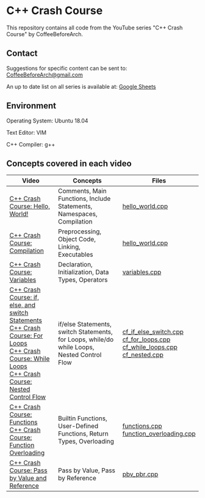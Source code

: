# C++ Crash Course
This repository contains all code from the YouTube series "C++ Crash Course" by CoffeeBeforeArch.

## Contact

Suggestions for specific content can be sent to: CoffeeBeforeArch@gmail.com

An up to date list on all series is available at: <a href="https://docs.google.com/spreadsheets/d/1cV4nuP-ZflfeGUn0Ay0w-ZKJrh9CqDEKvBJqCNMlTxI/edit?usp=sharing">Google Sheets</a>

## Environment 
Operating System: Ubuntu 18.04

Text Editor: VIM

C++ Compiler: g++

## Concepts covered in each video
| Video | Concepts | Files |
| ----- | -------- | ----- |
| <a href=https://youtu.be/vxdb7s8DE6o>C++ Crash Course: Hello, World!</a> | Comments, Main Functions, Include Statements, Namespaces, Compilation | <a href=https://github.com/CoffeeBeforeArch/cpp_crash_course/blob/master/fundamental_concepts/getting_started/hello_world.cpp>hello_world.cpp</a> |
| <a href=https://youtu.be/7Iq9EmkrOXo>C++ Crash Course: Compilation</a> | Preprocessing, Object Code, Linking, Executables | <a href=https://github.com/CoffeeBeforeArch/cpp_crash_course/blob/master/fundamental_concepts/getting_started/hello_world.cpp>hello_world.cpp</a> |
| <a href=https://youtu.be/WD68rFWJDlU>C++ Crash Course: Variables</a> | Declaration, Initialization, Data Types, Operators | <a href=https://github.com/CoffeeBeforeArch/cpp_crash_course/blob/master/fundamental_concepts/getting_started/variables.cpp>variables.cpp</a> |
| <a href=https://youtu.be/zrPILwziC9w>C++ Crash Course: if, else, and switch Statements</a> <br><a href=https://youtu.be/idugiCtUv_o>C++ Crash Course: For Loops</a> <br><a href=https://youtu.be/Vfk23WR-wsc>C++ Crash Course: While Loops</a> <br><a href=https://youtu.be/S_FCmt4Qljc>C++ Crash Course: Nested Control Flow </a> | if/else Statements, switch Statements, for Loops, while/do while Loops, Nested Control Flow | <a href=https://github.com/CoffeeBeforeArch/cpp_crash_course/blob/master/fundamental_concepts/control_flow/cf_if_else_switch.cpp>cf_if_else_switch.cpp</a><br><a href=https://github.com/CoffeeBeforeArch/cpp_crash_course/blob/master/fundamental_concepts/control_flow/cf_for_loops.cpp>cf_for_loops.cpp</a><br><a href=https://github.com/CoffeeBeforeArch/cpp_crash_course/blob/master/fundamental_concepts/control_flow/cf_while_loops.cpp>cf_while_loops.cpp</a><br><a href=https://github.com/CoffeeBeforeArch/cpp_crash_course/blob/master/fundamental_concepts/control_flow/cf_nested.cpp>cf_nested.cpp</a> |
| <a href=https://youtu.be/IzngN4PsL3M>C++ Crash Course: Functions</a><br><a href=https://youtu.be/8pb6jZ-ocIg>C++ Crash Course: Function Overloading</a> | Builtin Functions, User-Defined Functions, Return Types, Overloading | <a href=https://github.com/CoffeeBeforeArch/cpp_crash_course/blob/master/fundamental_concepts/functions/functions.cpp>functions.cpp</a><br><a href=https://github.com/CoffeeBeforeArch/cpp_crash_course/blob/master/fundamental_concepts/functions/function_overloading.cpp>function_overloading.cpp</a>|
| <a href=https://youtu.be/cCiy1lG5VcQ>C++ Crash Course: Pass by Value and Reference</a> | Pass by Value, Pass by Reference | <a href=https://github.com/CoffeeBeforeArch/cpp_crash_course/blob/master/fundamental_concepts/functions/pbv_pbr.cpp>pbv_pbr.cpp</a>|
